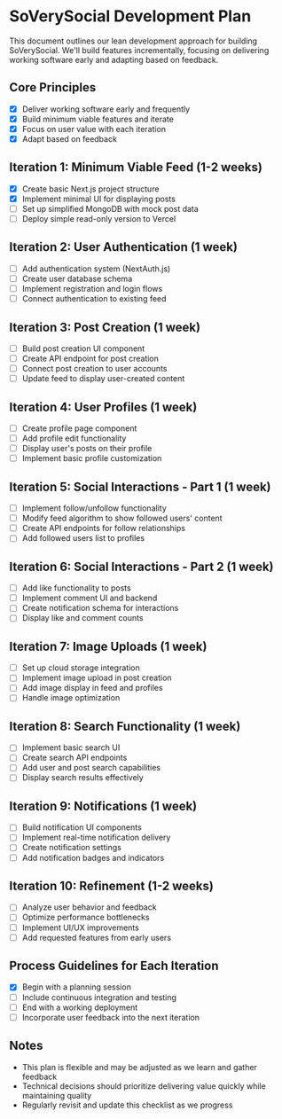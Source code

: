# SoVerySocial Development Plan

This document outlines our lean development approach for building SoVerySocial. We'll build features incrementally, focusing on delivering working software early and adapting based on feedback.

## Core Principles
- [x] Deliver working software early and frequently
- [x] Build minimum viable features and iterate
- [x] Focus on user value with each iteration
- [x] Adapt based on feedback

## Iteration 1: Minimum Viable Feed (1-2 weeks)
- [x] Create basic Next.js project structure
- [x] Implement minimal UI for displaying posts
- [ ] Set up simplified MongoDB with mock post data
- [ ] Deploy simple read-only version to Vercel

## Iteration 2: User Authentication (1 week)
- [ ] Add authentication system (NextAuth.js) 
- [ ] Create user database schema
- [ ] Implement registration and login flows
- [ ] Connect authentication to existing feed

## Iteration 3: Post Creation (1 week)
- [ ] Build post creation UI component
- [ ] Create API endpoint for post creation
- [ ] Connect post creation to user accounts
- [ ] Update feed to display user-created content

## Iteration 4: User Profiles (1 week)
- [ ] Create profile page component
- [ ] Add profile edit functionality
- [ ] Display user's posts on their profile
- [ ] Implement basic profile customization

## Iteration 5: Social Interactions - Part 1 (1 week)
- [ ] Implement follow/unfollow functionality
- [ ] Modify feed algorithm to show followed users' content
- [ ] Create API endpoints for follow relationships
- [ ] Add followed users list to profiles

## Iteration 6: Social Interactions - Part 2 (1 week)
- [ ] Add like functionality to posts
- [ ] Implement comment UI and backend
- [ ] Create notification schema for interactions
- [ ] Display like and comment counts

## Iteration 7: Image Uploads (1 week)
- [ ] Set up cloud storage integration
- [ ] Implement image upload in post creation
- [ ] Add image display in feed and profiles
- [ ] Handle image optimization

## Iteration 8: Search Functionality (1 week)
- [ ] Implement basic search UI
- [ ] Create search API endpoints
- [ ] Add user and post search capabilities
- [ ] Display search results effectively

## Iteration 9: Notifications (1 week)
- [ ] Build notification UI components
- [ ] Implement real-time notification delivery
- [ ] Create notification settings
- [ ] Add notification badges and indicators

## Iteration 10: Refinement (1-2 weeks)
- [ ] Analyze user behavior and feedback
- [ ] Optimize performance bottlenecks
- [ ] Implement UI/UX improvements
- [ ] Add requested features from early users

## Process Guidelines for Each Iteration
- [x] Begin with a planning session
- [ ] Include continuous integration and testing
- [ ] End with a working deployment
- [ ] Incorporate user feedback into the next iteration

## Notes
- This plan is flexible and may be adjusted as we learn and gather feedback
- Technical decisions should prioritize delivering value quickly while maintaining quality
- Regularly revisit and update this checklist as we progress 